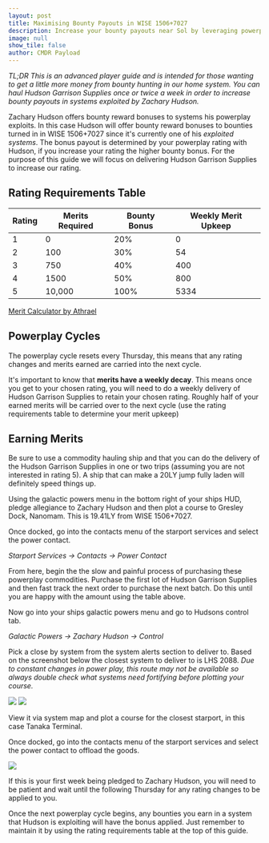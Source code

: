 ```yaml
---
layout: post
title: Maximising Bounty Payouts in WISE 1506+7027
description: Increase your bounty payouts near Sol by leveraging powerplay
image: null
show_tile: false
author: CMDR Payload
---
```


_TL;DR This is an advanced player guide and is intended for those wanting to get a little more money from bounty hunting in our home system. You can haul Hudson Garrison Supplies once or twice a week in order to increase bounty payouts in systems exploited by Zachary Hudson._

Zachary Hudson offers bounty reward bonuses to systems his powerplay exploits. In this case Hudson will offer bounty reward bonuses to bounties turned in in WISE 1506+7027 since it's currently one of his _exploited systems_.
The bonus payout is determined by your powerplay rating with Hudson, if you increase your rating the higher bounty bonus. For the purpose of this guide we will focus on delivering Hudson Garrison Supplies to increase our rating.

## Rating Requirements Table

| Rating | Merits Required | Bounty Bonus | Weekly Merit Upkeep |
| --- | --- | --- | --- |
| 1 | 0 | 20% | 0 |
| 2 | 100 | 30% | 54 |
| 3 | 750 | 40% | 400 |
| 4 | 1500 | 50% | 800 |
| 5 | 10,000 | 100% | 5334 |

[Merit Calculator by Athrael](http://athrael.net/content/ed/mc/)


## Powerplay Cycles

The powerplay cycle resets every Thursday, this means that any rating changes and merits earned are carried into the next cycle.

It's important to know that **merits have a weekly decay**. This means once you get to your chosen rating, you will need to do a weekly delivery of Hudson Garrison Supplies to retain your chosen rating. Roughly half of your earned merits will be carried over to the next cycle (use the rating requirements table to determine your merit upkeep)

## Earning Merits

Be sure to use a commodity hauling ship and that you can do the delivery of the Hudson Garrison Supplies in one or two trips (assuming you are not interested in rating 5). A ship that can make a 20LY jump fully laden will definitely speed things up.

Using the galactic powers menu in the bottom right of your ships HUD, pledge allegiance to Zachary Hudson and then plot a course to Gresley Dock, Nanomam. This is 19.41LY from WISE 1506+7027.

Once docked, go into the contacts menu of the starport services and select the power contact.

_Starport Services -> Contacts -> Power Contact_

From here, begin the the slow and painful process of purchasing these powerplay commodities. Purchase the first lot of Hudson Garrison Supplies and then fast track the next order to purchase the next batch. Do this until you are happy with the amount using the table above.

Now go into your ships galactic powers menu and go to Hudsons control tab.

_Galactic Powers -> Zachary Hudson -> Control_


Pick a close by system from the system alerts section to deliver to. Based on the screenshot below the closest system to deliver to is LHS 2088. _Due to constant changes in power play, this route may not be available so always double check what systems need fortifying before plotting your course._

![](https://cdn.discordapp.com/attachments/678270161995956225/771484446565072946/29-10-2020_21-07-38-de5tmuy1.png)
![](https://cdn.discordapp.com/attachments/678270161995956225/771484479437013062/29-10-2020_21-20-21-ru2rdrni.png)

View it via system map and plot a course for the closest starport, in this case Tanaka Terminal.

Once docked, go into the contacts menu of the starport services and select the power contact to offload the goods.

![](https://cdn.discordapp.com/attachments/678270161995956225/771484519474921472/29-10-2020_21-20-28-0g3lmtde.png)

If this is your first week being pledged to Zachary Hudson, you will need to be patient and wait until the following Thursday for any rating changes to be applied to you.

Once the next powerplay cycle begins, any bounties you earn in a system that Hudson is exploiting will have the bonus applied. Just remember to maintain it by using the rating requirements table at the top of this guide.
